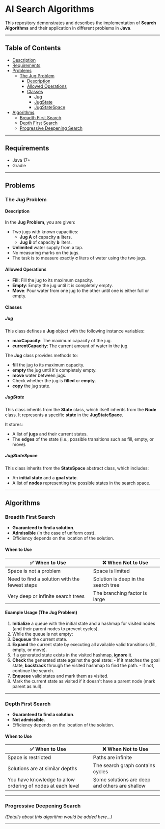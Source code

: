 
# AI Search Algorithms

This repository demonstrates and describes the implementation of **Search Algorithms** and their application in different problems in **Java**.

---

## Table of Contents
- [Description](#description)
- [Requirements](#requirements)
- [Problems](#problems)
  - [The Jug Problem](#the-jug-problem)
    - [Description](#description)
    - [Allowed Operations](#allowed-operations)
    - [Classes](#classes)
      - [Jug](#jug)
      - [JugState](#jugstate)
      - [JugStateSpace](#jugstatespace)
- [Algorithms](#algorithms)
  - [Breadth First Search](#breadth-first-search)
  - [Depth First Search](#depth-first-search)
  - [Progressive Deepening Search](#progressive-deepening-search)

---

## Requirements

- Java 17+
- Gradle

---

## Problems

### The Jug Problem

#### Description

In the **Jug Problem**, you are given:
- Two jugs with known capacities:
  - **Jug A** of capacity **a** liters.
  - **Jug B** of capacity **b** liters.
- **Unlimited** water supply from a tap.
- No measuring marks on the jugs.
- The task is to measure exactly **c** liters of water using the two jugs.

#### Allowed Operations

- **Fill**: Fill the jug to its maximum capacity.
- **Empty**: Empty the jug until it is completely empty.
- **Move**: Pour water from one jug to the other until one is either full or empty.

#### Classes

##### Jug
This class defines a **Jug** object with the following instance variables:
- **maxCapacity**: The maximum capacity of the jug.
- **currentCapacity**: The current amount of water in the jug.

The **Jug** class provides methods to:
- **fill** the jug to its maximum capacity.
- **empty** the jug until it's completely empty.
- **move** water between jugs.
- Check whether the jug is **filled** or **empty**.
- **copy** the jug state.

##### JugState
This class inherits from the **State** class, which itself inherits from the **Node** class. It represents a specific **state** in the **JugStateSpace**.

It stores:
- A list of **jugs** and their current states.
- The **edges** of the state (i.e., possible transitions such as fill, empty, or move).

##### JugStateSpace
This class inherits from the **StateSpace** abstract class, which includes:
- An **initial state** and a **goal state**.
- A list of **nodes** representing the possible states in the search space.

---

## Algorithms

### Breadth First Search
- **Guaranteed to find a solution**.
- **Admissible** (in the case of uniform cost).
- Efficiency depends on the location of the solution.

#### When to Use

| ✅ **When to Use**                                   | ❌ **When Not to Use**                     |
|-----------------------------------------------------|-------------------------------------------|
| Space is not a problem                              | Space is limited                          |
| Need to find a solution with the fewest steps       | Solution is deep in the search tree       |
| Very deep or infinite search trees                  | The branching factor is large             |

#### Example Usage (The Jug Problem)

1. **Initialize** a queue with the initial state and a hashmap for visited nodes (and their parent nodes to prevent cycles).
2. While the queue is not empty:
  1. **Dequeue** the current state.
  2. **Expand** the current state by executing all available valid transitions (fill, empty, or move).
  3. If a generated state exists in the visited hashmap, **ignore** it.
  4. **Check** the generated state against the goal state:
    - If it matches the goal state, **backtrack** through the visited hashmap to find the path.
    - If not, continue the search.
  5. **Enqueue** valid states and mark them as visited.
  6. Mark the current state as visited if it doesn't have a parent node (mark parent as null).

---

### Depth First Search
- **Guaranteed to find a solution**.
- **Not admissible**.
- Efficiency depends on the location of the solution.

#### When to Use

| ✅ **When to Use**                                    | ❌ **When Not to Use**                              |
|------------------------------------------------------|-----------------------------------------------------|
| Space is restricted                                  | Paths are infinite                                  |
| Solutions are at similar depths                      | The search graph contains cycles                    |
| You have knowledge to allow ordering of nodes at each level | Some solutions are deep and others are shallow    |

---

### Progressive Deepening Search
*(Details about this algorithm would be added here...)*

---
